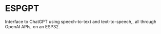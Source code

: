 # ESPGPT
Interface to ChatGPT using speech-to-text and text-to-speech,, all through OpenAI APIs, on an ESP32.
